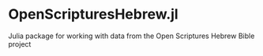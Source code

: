 # OpenScripturesHebrew.jl

Julia package for working with data from the Open Scriptures Hebrew Bible project
